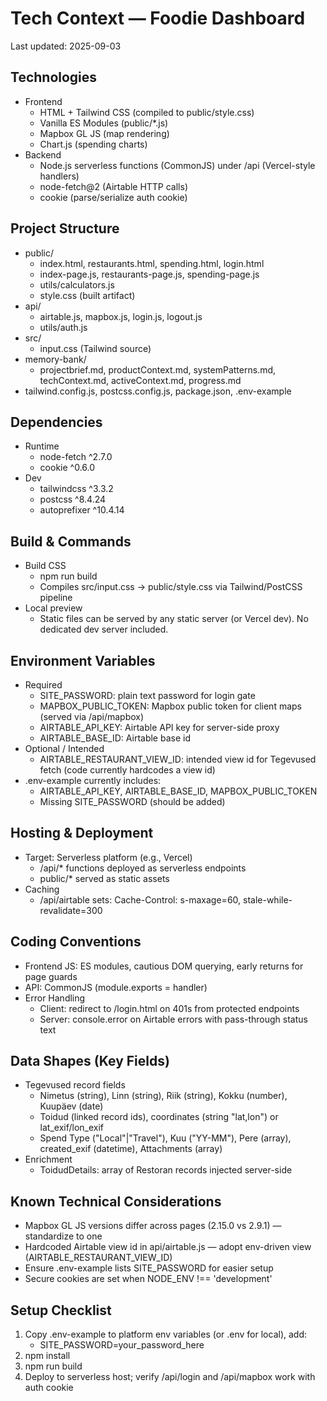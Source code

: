 # Tech Context — Foodie Dashboard

Last updated: 2025-09-03

## Technologies
- Frontend
  - HTML + Tailwind CSS (compiled to public/style.css)
  - Vanilla ES Modules (public/*.js)
  - Mapbox GL JS (map rendering)
  - Chart.js (spending charts)
- Backend
  - Node.js serverless functions (CommonJS) under /api (Vercel-style handlers)
  - node-fetch@2 (Airtable HTTP calls)
  - cookie (parse/serialize auth cookie)

## Project Structure
- public/
  - index.html, restaurants.html, spending.html, login.html
  - index-page.js, restaurants-page.js, spending-page.js
  - utils/calculators.js
  - style.css (built artifact)
- api/
  - airtable.js, mapbox.js, login.js, logout.js
  - utils/auth.js
- src/
  - input.css (Tailwind source)
- memory-bank/
  - projectbrief.md, productContext.md, systemPatterns.md, techContext.md, activeContext.md, progress.md
- tailwind.config.js, postcss.config.js, package.json, .env-example

## Dependencies
- Runtime
  - node-fetch ^2.7.0
  - cookie ^0.6.0
- Dev
  - tailwindcss ^3.3.2
  - postcss ^8.4.24
  - autoprefixer ^10.4.14

## Build & Commands
- Build CSS
  - npm run build
  - Compiles src/input.css → public/style.css via Tailwind/PostCSS pipeline
- Local preview
  - Static files can be served by any static server (or Vercel dev). No dedicated dev server included.

## Environment Variables
- Required
  - SITE_PASSWORD: plain text password for login gate
  - MAPBOX_PUBLIC_TOKEN: Mapbox public token for client maps (served via /api/mapbox)
  - AIRTABLE_API_KEY: Airtable API key for server-side proxy
  - AIRTABLE_BASE_ID: Airtable base id
- Optional / Intended
  - AIRTABLE_RESTAURANT_VIEW_ID: intended view id for Tegevused fetch (code currently hardcodes a view id)
- .env-example currently includes:
  - AIRTABLE_API_KEY, AIRTABLE_BASE_ID, MAPBOX_PUBLIC_TOKEN
  - Missing SITE_PASSWORD (should be added)

## Hosting & Deployment
- Target: Serverless platform (e.g., Vercel)
  - /api/* functions deployed as serverless endpoints
  - public/* served as static assets
- Caching
  - /api/airtable sets: Cache-Control: s-maxage=60, stale-while-revalidate=300

## Coding Conventions
- Frontend JS: ES modules, cautious DOM querying, early returns for page guards
- API: CommonJS (module.exports = handler)
- Error Handling
  - Client: redirect to /login.html on 401s from protected endpoints
  - Server: console.error on Airtable errors with pass-through status text

## Data Shapes (Key Fields)
- Tegevused record fields
  - Nimetus (string), Linn (string), Riik (string), Kokku (number), Kuupäev (date)
  - Toidud (linked record ids), coordinates (string "lat,lon") or lat_exif/lon_exif
  - Spend Type ("Local"|"Travel"), Kuu ("YY-MM"), Pere (array), created_exif (datetime), Attachments (array)
- Enrichment
  - ToidudDetails: array of Restoran records injected server-side

## Known Technical Considerations
- Mapbox GL JS versions differ across pages (2.15.0 vs 2.9.1) — standardize to one
- Hardcoded Airtable view id in api/airtable.js — adopt env-driven view (AIRTABLE_RESTAURANT_VIEW_ID)
- Ensure .env-example lists SITE_PASSWORD for easier setup
- Secure cookies are set when NODE_ENV !== 'development'

## Setup Checklist
1. Copy .env-example to platform env variables (or .env for local), add:
   - SITE_PASSWORD=your_password_here
2. npm install
3. npm run build
4. Deploy to serverless host; verify /api/login and /api/mapbox work with auth cookie
